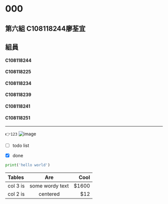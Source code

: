 # 000
## 第六組 C108118244廖荃宜
 
## 組員 
#### C108118244 
#### C108118225
#### C108118234
#### C108118239
#### C108118241
#### C108118251
***
👉`123`
![image](https://user-images.githubusercontent.com/91525111/135045780-fb379e28-76fe-4e3a-87bf-dd71b7696dfd.png)


- [ ] todo list

- [x] done


```python
print('hello world')
```
| Tables | Are | Cool|
| :------|:---:| ----:|
| col 3 is |some wordy text|$1600|
| col 2 is |centered       |$12  | 
